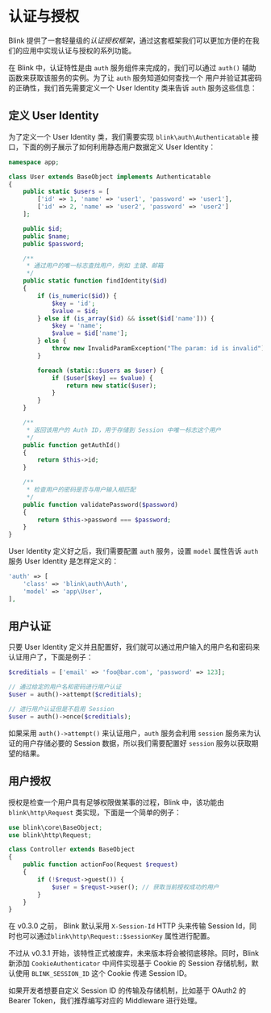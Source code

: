 认证与授权
========

Blink 提供了一套轻量级的*认证授权框架*，通过这套框架我们可以更加方便的在我们的应用中实现认证与授权的系列功能。

在 Blink 中，认证特性是由 `auth` 服务组件来完成的，我们可以通过 `auth()` 辅助函数来获取该服务的实例。为了让 `auth` 服务知道如何查找一个
用户并验证其密码的正确性，我们首先需要定义一个 User Identity 类来告诉 `auth` 服务这些信息：


定义 User Identity
-----------------

为了定义一个 User Identity 类，我们需要实现 `blink\auth\Authenticatable` 接口，下面的例子展示了如何利用静态用户数据定义 User Identity：

```php
namespace app;

class User extends BaseObject implements Authenticatable
{
    public static $users = [
        ['id' => 1, 'name' => 'user1', 'password' => 'user1'],
        ['id' => 2, 'name' => 'user2', 'password' => 'user2']
    ];

    public $id;
    public $name;
    public $password;

    /**
     * 通过用户的唯一标志查找用户，例如 主键、邮箱
     */
    public static function findIdentity($id)
    {
        if (is_numeric($id)) {
            $key = 'id';
            $value = $id;
        } else if (is_array($id) && isset($id['name'])) {
            $key = 'name';
            $value = $id['name'];
        } else {
            throw new InvalidParamException("The param: id is invalid");
        }

        foreach (static::$users as $user) {
            if ($user[$key] == $value) {
                return new static($user);
            }
        }
    }

    /**
     * 返回该用户的 Auth ID，用于存储到 Session 中唯一标志这个用户
     */
    public function getAuthId()
    {
        return $this->id;
    }

    /**
     * 检查用户的密码是否与用户输入相匹配
     */
    public function validatePassword($password)
    {
        return $this->password === $password;
    }
}
```

User Identity 定义好之后，我们需要配置 `auth` 服务，设置 `model` 属性告诉 `auth` 服务 User Identity 是怎样定义的：

```php
'auth' => [
    'class' => 'blink\auth\Auth',
    'model' => 'app\User',
],
```

用户认证
-------

只要 User Identity 定义并且配置好，我们就可以通过用户输入的用户名和密码来认证用户了，下面是例子：

```php
$creditials = ['email' => 'foo@bar.com', 'password' => 123];

// 通过给定的用户名和密码进行用户认证
$user = auth()->attempt($creditials);

// 进行用户认证但是不启用 Session
$user = auth()->once($creditials);
```

如果采用 `auth()->attempt()` 来认证用户，`auth` 服务会利用 `session` 服务来为认证的用户存储必要的 Session 数据，所以我们需要配置好
`session` 服务以获取期望的结果。


用户授权
-------

授权是检查一个用户具有足够权限做某事的过程，Blink 中，该功能由  `blink\http\Request` 类实现，下面是一个简单的例子：

```php
use blink\core\BaseObject;
use blink\http\Request;

class Controller extends BaseObject
{
    public function actionFoo(Request $request)
    {
        if (!$requst->guest()) {
            $user = $requst->user(); // 获取当前授权成功的用户
        }
    }
}

```

在 v0.3.0 之前， Blink 默认采用 `X-Session-Id` HTTP 头来传输 Session Id，同时也可以通过`blink\http\Request::$sessionKey` 属性进行配置。

不过从 v0.3.1 开始，该特性正式被废弃，未来版本将会被彻底移除。同时，Blink 新添加 `CookieAuthenticator` 中间件实现基于 Cookie 的 Session 存储机制，默认使用 `BLINK_SESSION_ID` 这个 Cookie 传递 Session ID。

如果开发者想要自定义 Session ID 的传输及存储机制，比如基于 OAuth2 的 Bearer Token，我们推荐编写对应的 Middleware 进行处理。
